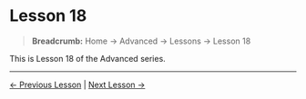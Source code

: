 # Lesson 18

> **Breadcrumb:** Home → Advanced → Lessons → Lesson 18

This is Lesson 18 of the Advanced series.

---

[← Previous Lesson](lesson_17.md) | [Next Lesson →](lesson_19.md)
